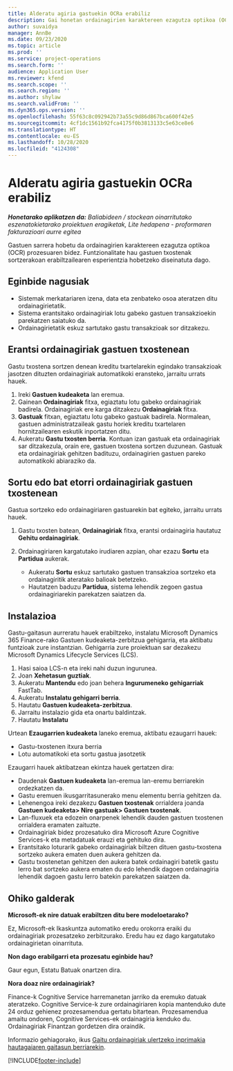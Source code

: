```yaml
---
title: Alderatu agiria gastuekin OCRa erabiliz
description: Gai honetan ordainagirien karaktereen ezagutza optikoa (OCR) prozesatzeari buruzko informazioa ematen da.
author: suvaidya
manager: AnnBe
ms.date: 09/23/2020
ms.topic: article
ms.prod: ''
ms.service: project-operations
ms.search.form: ''
audience: Application User
ms.reviewer: kfend
ms.search.scope: ''
ms.search.region: ''
ms.author: shylaw
ms.search.validFrom: ''
ms.dyn365.ops.version: ''
ms.openlocfilehash: 55f63c8c092942b73a55c9d86d867bca600f42e5
ms.sourcegitcommit: 4cf1dc1561b92fca4175f0b3813133c5e63ce8e6
ms.translationtype: HT
ms.contentlocale: eu-ES
ms.lasthandoff: 10/28/2020
ms.locfileid: "4124308"
---
```

# <a name="match-a-receipt-to-an-expense-using-ocr"></a>Alderatu agiria gastuekin OCRa erabiliz

_**Honetarako aplikatzen da:** Baliabideen / stockean oinarritutako eszenatokietarako proiektuen eragiketak, Lite hedapena - proformaren fakturazioari aurre egitea_

Gastuen sarrera hobetu da ordainagirien karaktereen ezagutza optikoa (OCR) prozesuaren bidez. Funtzionalitate hau gastuen txostenak sortzerakoan erabiltzailearen esperientzia hobetzeko diseinatuta dago.

## <a name="key-features"></a>Eginbide nagusiak

- Sistemak merkatariaren izena, data eta zenbateko osoa ateratzen ditu ordainagirietatik.
- Sistema erantsitako ordainagiriak lotu gabeko gastuen transakzioekin parekatzen saiatuko da.
- Ordainagirietatik eskuz sartutako gastu transakzioak sor ditzakezu.

## <a name="attach-receipts-to-an-expense-report"></a>Erantsi ordainagiriak gastuen txostenean

Gastu txostena sortzen denean kreditu txartelarekin egindako transakzioak jasotzen dituzten ordainagiriak automatikoki eransteko, jarraitu urrats hauek.

  1. Ireki **Gastuen kudeaketa** lan eremua.
  2. Gainean **Ordainagiriak** fitxa, egiaztatu lotu gabeko ordainagiriak badirela. Ordainagiriak ere karga ditzakezu **Ordainagiriak** fitxa.
  3. **Gastuak** fitxan, egiaztatu lotu gabeko gastuak badirela. Normalean, gastuen administratzaileak gastu horiek kreditu txartelaren hornitzailearen eskutik inportatzen ditu.
  4. Aukeratu **Gastu txosten berria**. Kontuan izan gastuak eta ordainagiriak sar ditzakezula, orain ere, gastuen txostena sortzen duzunean. Gastuak eta ordainagiriak gehitzen badituzu, ordainagirien gastuen pareko automatikoki abiaraziko da.

## <a name="create-or-match-receipts-to-an-expense-report"></a>Sortu edo bat etorri ordainagiriak gastuen txostenean
Gastua sortzeko edo ordainagiriaren gastuarekin bat egiteko, jarraitu urrats hauek.

  1. Gastu txosten batean, **Ordainagiriak** fitxa, erantsi ordainagiria hautatuz **Gehitu ordainagiriak**.
  2. Ordainagiriaren kargatutako irudiaren azpian, ohar ezazu **Sortu** eta **Partidua** aukerak.

      - Aukeratu **Sortu** eskuz sartutako gastuen transakzioa sortzeko eta ordainagiritik ateratako balioak betetzeko.
      - Hautatzen baduzu **Partidua**, sistema lehendik zegoen gastua ordainagiriarekin parekatzen saiatzen da.

## <a name="installation"></a>Instalazioa

Gastu-gaitasun aurreratu hauek erabiltzeko, instalatu Microsoft Dynamics 365 Finance-rako Gastuen kudeaketa-zerbitzua gehigarria, eta aktibatu funtzioak zure instantzian. Gehigarria zure proiektuan sar dezakezu Microsoft Dynamics Lifecycle Services (LCS).

1. Hasi saioa LCS-n eta ireki nahi duzun ingurunea.
2. Joan **Xehetasun guztiak**.
3. Aukeratu **Mantendu** edo joan behera **Ingurumeneko gehigarriak** FastTab.
4. Aukeratu **Instalatu gehigarri berria**.
5. Hautatu **Gastuen kudeaketa-zerbitzua**.
6. Jarraitu instalazio gida eta onartu baldintzak.
7. Hautatu **Instalatu**

Urtean **Ezaugarrien kudeaketa** laneko eremua, aktibatu ezaugarri hauek:

- Gastu-txostenen itxura berria
- Lotu automatikoki eta sortu gastua jasotzetik

Ezaugarri hauek aktibatzean ekintza hauek gertatzen dira:

- Daudenak **Gastuen kudeaketa** lan-eremua lan-eremu berriarekin ordezkatzen da.
- Gastu eremuen ikusgarritasunerako menu elementu berria gehitzen da.
- Lehenengoa ireki dezakezu **Gastuen txostenak** orrialdera joanda **Gastuen kudeaketa> Nire gastuak> Gastuen txostenak**.
- Lan-fluxuek eta edozein onarpenek lehendik dauden gastuen txostenen orrialdera eramaten zaituzte.
- Ordainagiriak bidez prozesatuko dira Microsoft Azure Cognitive Services-k eta metadatuak erauzi eta gehituko dira.
- Erantsitako loturarik gabeko ordainagiriak biltzen dituen gastu-txostena sortzeko aukera ematen duen aukera gehitzen da.
- Gastu txostenetan gehitzen den aukera batek ordainagiri batetik gastu lerro bat sortzeko aukera ematen du edo lehendik dagoen ordainagiria lehendik dagoen gastu lerro batekin parekatzen saiatzen da.

## <a name="frequently-asked-questions"></a>Ohiko galderak

**Microsoft-ek nire datuak erabiltzen ditu bere modeloetarako?**

Ez, Microsoft-ek Ikaskuntza automatiko eredu orokorra eraiki du ordainagiriak prozesatzeko zerbitzurako. Eredu hau ez dago kargatutako ordainagirietan oinarrituta.

**Non dago erabilgarri eta prozesatu eginbide hau?**

Gaur egun, Estatu Batuak onartzen dira.

**Nora doaz nire ordainagiriak?**

Finance-k Cognitive Service harremanetan jarriko da eremuko datuak ateratzeko. Cognitive Service-k zure ordainagiriaren kopia mantenduko dute 24 orduz gehienez prozesamendua gertatu bitartean. Prozesamendua amaitu ondoren, Cognitive Services-ek ordainagiria kenduko du. Ordainagiriak Finantzan gordetzen dira oraindik.

Informazio gehiagorako, ikus [Gaitu ordainagiriak ulertzeko inprimakia hautagaiaren gaitasun berriarekin](https://azure.microsoft.com/blog/enable-receipt-understanding-with-form-recognizer-s-new-capability/).


[!INCLUDE[footer-include](../includes/footer-banner.md)]